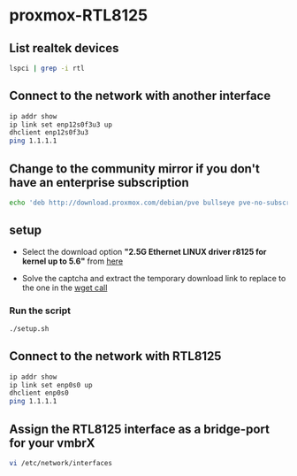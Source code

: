 # proxmox-RTL8125

## List realtek devices
```bash
lspci | grep -i rtl
```
## Connect to the network with another interface
```bash
ip addr show
ip link set enp12s0f3u3 up
dhclient enp12s0f3u3
ping 1.1.1.1
```
## Change to the community mirror if you don't have an enterprise subscription
```bash
echo 'deb http://download.proxmox.com/debian/pve bullseye pve-no-subscription' > /etc/apt/sources.list.d/pve-enterprise.list
```
## setup
- Select the download option **"2.5G Ethernet LINUX driver r8125 for kernel up to 5.6"** from [here](https://www.realtek.com/en/component/zoo/category/network-interface-controllers-10-100-1000m-gigabit-ethernet-pci-express-software)

- Solve the captcha and extract the temporary download link to replace to the one in the [wget call](https://github.com/AndreIglesias/proxmox-RTL8125/blob/6f067b85abe3f439dbd4de440417526137091eb6/setup.sh#L14)
### Run the script
```bash
./setup.sh
```
## Connect to the network with RTL8125
```bash
ip addr show
ip link set enp0s0 up
dhclient enp0s0
ping 1.1.1.1
```
## Assign the RTL8125 interface as a bridge-port for your vmbrX
```bash
vi /etc/network/interfaces
```
